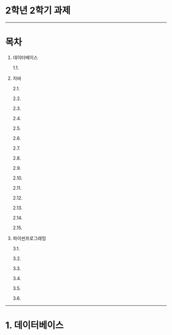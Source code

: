 # 2학년 2학기 과제
---

# 목차
1. 데이터베이스

    1.1.
    
2. 자바
    
    2.1.
    
    2.2.
    
    2.3.

    2.4.
    
    2.5.
    
    2.6.

    2.7.
    
    2.8.
    
    2.9.

    2.10.
    
    2.11.
    
    2.12.

    2.13.
    
    2.14.
    
    2.15.
    
3. 파이썬프로그래밍

    3.1.

    3.2.

    3.3.

    3.4.

    3.5.

    3.6.
    
---
   
# 1. 데이터베이스
